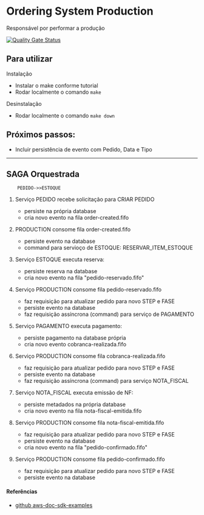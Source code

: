# Ordering System Production
Responsável por performar a produção

[![Quality Gate Status](https://sonarcloud.io/api/project_badges/measure?project=bluesburger_orderingsystem-production&metric=alert_status)](https://sonarcloud.io/summary/new_code?id=bluesburger_orderingsystem-production)


## Para utilizar

Instalação
- Instalar o make conforme tutorial
- Rodar localmente o comando `make`

Desinstalação
- Rodar localmente o comando `make down`

## Próximos passos:

- Incluir persistência de evento com Pedido, Data e Tipo

-----

## SAGA Orquestrada

```mermaid
	PEDIDO->>ESTOQUE
```

1. Serviço PEDIDO recebe solicitação para CRIAR PEDIDO
	- persiste na própria database
	- cria novo evento na fila order-created.fifo

2. PRODUCTION consome fila order-created.fifo
	- persiste evento na database
	- command para servioço de ESTOQUE: RESERVAR_ITEM_ESTOQUE

3. Serviço ESTOQUE executa reserva: 
	- persiste reserva na database
	- cria novo evento na fila "pedido-reservado.fifo"
		
4. Serviço PRODUCTION consome fila pedido-reservado.fifo
	- faz requisição para atualizar pedido para novo STEP e FASE
	- persiste evento na database
	- faz requisição assíncrona (command) para serviço de PAGAMENTO
	
5. Serviço PAGAMENTO executa pagamento:
	- persiste pagamento na database própria
	- cria novo evento cobranca-realizada.fifo
	
6. Serviço PRODUCTION consome fila cobranca-realizada.fifo
	- faz requisição para atualizar pedido para novo STEP e FASE
	- persiste evento na database
	- faz requisição assíncrona (command) para serviço NOTA_FISCAL
	
7. Serviço NOTA_FISCAL executa emissão de NF:
	- persiste metadados na própria database
	- cria novo evento na fila nota-fiscal-emitida.fifo
	
8. Serviço PRODUCTION consome fila nota-fiscal-emitida.fifo
	- faz requisição para atualizar pedido para novo STEP e FASE
	- persiste evento na database
	- cria novo evento na fila "pedido-confirmado.fifo"
	
9. Serviço PRODUCTION consome fila pedido-confirmado.fifo
	- faz requisição para atualizar pedido para novo STEP e FASE
	- persiste evento na database
		
	
#### Referências

- [github aws-doc-sdk-examples](https://github.com/awsdocs/aws-doc-sdk-examples/tree/main/java)